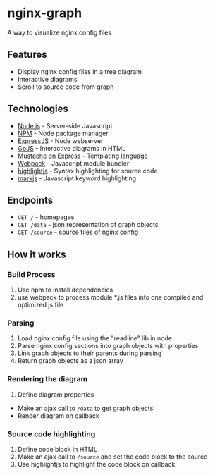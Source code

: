 # nginx-graph
A way to visualize nginx config files

## Features
* Display nginx config files in a tree diagram
* Interactive diagrams
* Scroll to source code from graph

## Technologies
* [Node.js](https://nodejs.org) - Server-side Javascript
* [NPM](https://www.npmjs.com/) - Node package manager
* [ExpressJS](http://expressjs.com/) - Node webserver
* [GoJS](http://gojs.net/) - Interactive diagrams in HTML
* [Mustache on Express](https://www.npmjs.com/package/mustache-express) - Templating language
* [Webpack](http://webpack.github.io/docs/) - Javascript module bundler
* [highlightjs](https://highlightjs.org/) - Syntax highlighting for source code
* [markjs](https://markjs.io/) - Javascript keyword highlighting

## Endpoints

* `GET /` - homepages
* `GET /data` - json representation of graph objects
* `GET /source` - source files of nginx config

## How it works

### Build Process
1. Use npm to install dependencies
2. use webpack to process module *.js files into one compiled and optimized js file

### Parsing
1. Load nginx config file using the "readline" lib in node
2. Parse nginx config sections into graph objects with properties
3. Link graph objects to their parents during parsing
4. Return graph objects as a json array

### Rendering the diagram
1. Define diagram properties
* Make an ajax call to `/data` to get graph objects
* Render diagram on callback

### Source code highlighting
1. Define code block in HTML
2. Make an ajax call to `/source` and set the code block to the source
3. Use highlightjs to highlight the code block on callback
